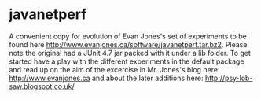 javanetperf
===========

A convenient copy for evolution of Evan Jones's set of experiments to be found
here http://www.evanjones.ca/software/javanetperf.tar.bz2. Please note the original
had a JUnit 4.7 jar packed with it under a lib folder.
To get started have a play with the different experiments in the default package
and read up on the aim of the excercise in Mr. Jones's blog here: http://www.evanjones.ca
and about the later additions here: http://psy-lob-saw.blogspot.co.uk/ 